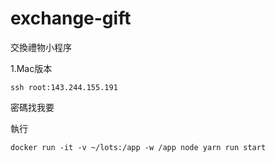 # exchange-gift
交換禮物小程序

1.Mac版本

`ssh root:143.244.155.191`

密碼找我要

執行

`docker run -it -v ~/lots:/app -w /app node yarn run start`
